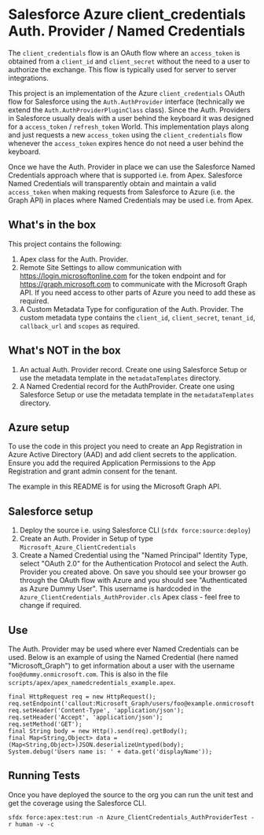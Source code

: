 # Salesforce Azure client_credentials Auth. Provider / Named Credentials

The `client_credentials` flow is an OAuth flow where an `access_token` is obtained from a `client_id` and `client_secret` without the need to a user to authorize the exchange. This flow is typically used for server to server integrations.

This project is an implementation of the Azure `client_credentials` OAuth flow for Salesforce using the `Auth.AuthProvider` interface (technically we extend the `Auth.AuthProviderPluginClass` class). Since the Auth. Providers in Salesforce usually deals with a user behind the keyboard it was designed for a `access_token` / `refresh_token` World. This implementation plays along and just requests a new `access_token` using the `client_credentials` flow whenever the `access_token` expires hence do not need a user behind the keyboard.

Once we have the Auth. Provider in place we can use the Salesforce Named Credentials approach where that is supported i.e. from Apex. Salesforce Named Credentials will transparently obtain and maintain a valid `access_token` when making requests from Salesforce to Azure (i.e. the Graph API) in places where Named Credentials may be used i.e. from Apex.

## What's in the box

This project contains the following:

1. Apex class for the Auth. Provider.
2. Remote Site Settings to allow communication with https://login.microsoftonline.com for the token endpoint and for https://graph.microsoft.com to communicate with the Microsoft Graph API. If you need access to other parts of Azure you need to add these as required.
3. A Custom Metadata Type for configuration of the Auth. Provider. The custom metadata type contains the `client_id`, `client_secret`, `tenant_id`, `callback_url` and `scopes` as required.

## What's NOT in the box

1. An actual Auth. Provider record. Create one using Salesforce Setup or use the metadata template in the `metadataTemplates` directory.
2. A Named Credential record for the AuthProvider. Create one using Salesforce Setup or use the metadata template in the `metadataTemplates` directory.

## Azure setup

To use the code in this project you need to create an App Registration in Azure Active Directory (AAD) and add client secrets to the application. Ensure you add the required Application Permissions to the App Registration and grant admin consent for the tenant.

The example in this README is for using the Microsoft Graph API.

## Salesforce setup

1. Deploy the source i.e. using Salesforce CLI (`sfdx force:source:deploy`)
2. Create an Auth. Provider in Setup of type `Microsoft_Azure_ClientCredentials`
3. Create a Named Credential using the "Named Principal" Identity Type, select "OAuth 2.0" for the Authentication Protocol and select the Auth. Provider you created above. On save you should see your browser go through the OAuth flow with Azure and you should see "Authenticated as Azure Dummy User". This username is hardcoded in the `Azure_ClientCredentials_AuthProvider.cls` Apex class - feel free to change if required.

## Use

The Auth. Provider may be used where ever Named Credentials can be used. Below is an example of using the Named Credential (here named "Microsoft_Graph") to get information about a user with the username `foo@dummy.onmicrosoft.com`. This is also in the file `scripts/apex/apex_namedcredentials_example.apex`.

```
final HttpRequest req = new HttpRequest();
req.setEndpoint('callout:Microsoft_Graph/users/foo@example.onmicrosoft.com');
req.setHeader('Content-Type', 'application/json');
req.setHeader('Accept', 'application/json');
req.setMethod('GET');
final String body = new Http().send(req).getBody();
final Map<String,Object> data = (Map<String,Object>)JSON.deserializeUntyped(body);
System.debug('Users name is: ' + data.get('displayName'));
```

## Running Tests

Once you have deployed the source to the org you can run the unit test and get the coverage using the Salesforce CLI.

```
sfdx force:apex:test:run -n Azure_ClientCredentials_AuthProviderTest -r human -v -c
```
